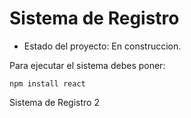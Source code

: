 <h1> Sistema de Registro</h1>

- Estado del proyecto: En construccion. 

Para ejecutar el sistema debes poner:

```npm install react```  	

Sistema de Registro 2
